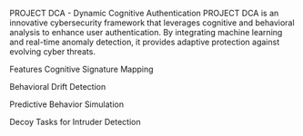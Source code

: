 PROJECT DCA - Dynamic Cognitive Authentication
PROJECT DCA is an innovative cybersecurity framework that leverages cognitive and behavioral analysis to enhance user authentication. By integrating machine learning and real-time anomaly detection, it provides adaptive protection against evolving cyber threats.

Features
Cognitive Signature Mapping

Behavioral Drift Detection

Predictive Behavior Simulation

Decoy Tasks for Intruder Detection
